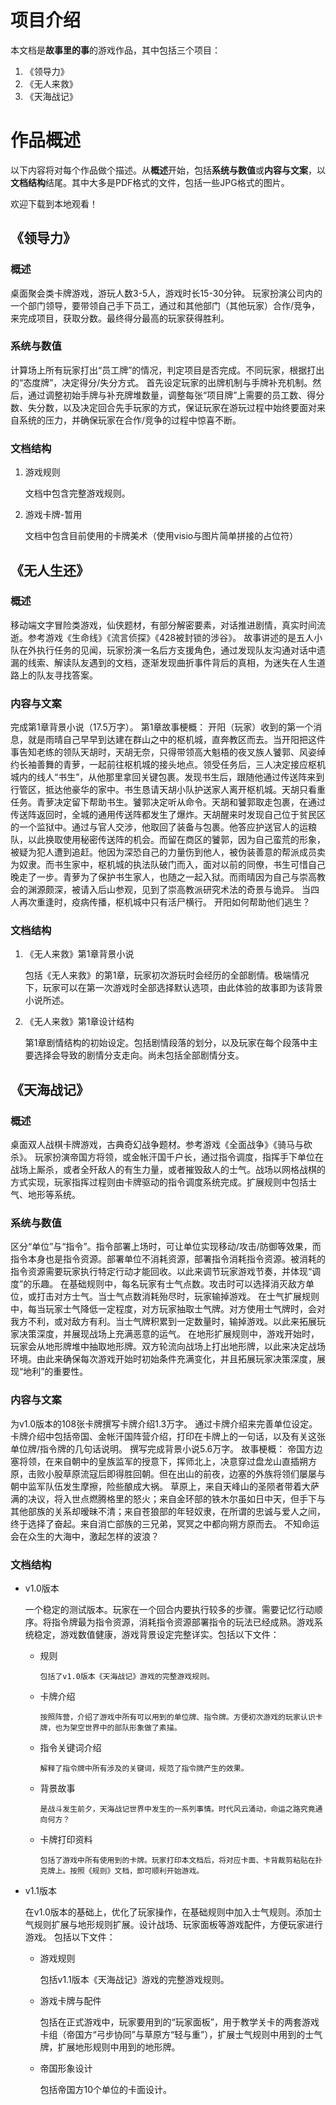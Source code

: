 # 项目介绍

本文档是**故事里的事**的游戏作品，其中包括三个项目：

1. 《领导力》
2. 《无人来救》
3. 《天海战记》


# 作品概述

以下内容将对每个作品做个描述。从**概述**开始，包括**系统与数值**或**内容与文案**，以**文档结构**结尾。其中大多是PDF格式的文件，包括一些JPG格式的图片。

欢迎下载到本地观看！

## 《领导力》

### 概述

桌面聚会类卡牌游戏，游玩人数3-5人，游戏时长15-30分钟。
玩家扮演公司内的一个部门领导，要带领自己手下员工，通过和其他部门（其他玩家）合作/竞争，来完成项目，获取分数。最终得分最高的玩家获得胜利。

### 系统与数值

计算场上所有玩家打出“员工牌”的情况，判定项目是否完成。不同玩家，根据打出的“态度牌”，决定得分/失分方式。
首先设定玩家的出牌机制与手牌补充机制。然后，通过调整初始手牌与补充牌堆数量，调整每张“项目牌”上需要的员工数、得分数、失分数，以及决定回合先手玩家的方式，保证玩家在游玩过程中始终要面对来自系统的压力，并确保玩家在合作/竞争的过程中惊喜不断。

### 文档结构

1. 游戏规则

    文档中包含完整游戏规则。

1. 游戏卡牌-暂用
  
    文档中包含目前使用的卡牌美术（使用visio与图片简单拼接的占位符）

## 《无人生还》

### 概述

移动端文字冒险类游戏，仙侠题材，有部分解密要素，对话推进剧情，真实时间流逝。参考游戏《生命线》《流言侦探》《428被封锁的涉谷》。
故事讲述的是五人小队在外执行任务的见闻，玩家扮演一名后方支援角色，通过发现队友沟通对话中遗漏的线索、解读队友遇到的文档，逐渐发现曲折事件背后的真相，为迷失在人生道路上的队友寻找答案。


### 内容与文案

完成第1章背景小说（17.5万字）。
第1章故事梗概：
开阳（玩家）收到的第一个消息，就是雨晴自己早早到达建在群山之中的枢机城，直奔教区而去。当开阳把这件事告知老练的领队天胡时，天胡无奈，只得带领高大魁梧的夜叉族人饕郭、风姿绰约长袖善舞的青萝，一起前往枢机城的接头地点。领受任务后，三人决定接应枢机城内的线人“书生”，从他那里拿回关键包裹。发现书生后，跟随他通过传送阵来到行管区，抵达他豪华的家中。书生恳请天胡小队护送家人离开枢机城。天胡只看重任务。青萝决定留下帮助书生。饕郭决定听从命令。天胡和饕郭取走包裹，在通过传送阵返回时，全城的通用传送阵都发生了爆炸。天胡醒来时发现自己位于贫民区的一个监狱中。通过与官人交涉，他取回了装备与包裹。他答应护送官人的运粮队，以此换取使用秘密传送阵的机会。而留在商区的饕郭，因为自己蛮荒的形象，被疑为犯人遭到追赶。他因为深恐自己的力量伤到他人，被伪装善意的帮派成员卖为奴隶。而书生家中，枢机城的执法队破门而入，面对以前的同僚，书生可惜自己晚走了一步。青萝为了保护书生家人，也随之一起入狱。而雨晴因为自己与崇高教会的渊源颇深，被请入后山参观，见到了崇高教派研究术法的奇景与诡异。
当四人再次重逢时，疫病传播，枢机城中只有活尸横行。
开阳如何帮助他们逃生？

### 文档结构

1. 《无人来救》第1章背景小说

	包括《无人来救》的第1章，玩家初次游玩时会经历的全部剧情。极端情况下，玩家可以在第一次游戏时全部选择默认选项，由此体验的故事即为该背景小说所述。

1. 《无人来救》第1章设计结构

	第1章剧情结构的初始设定。包括剧情段落的划分，以及玩家在每个段落中主要选择会导致的剧情分支走向。尚未包括全部剧情分支。

## 《天海战记》

### 概述

桌面双人战棋卡牌游戏，古典奇幻战争题材。参考游戏《全面战争》《骑马与砍杀》。
玩家扮演帝国方将领，或金帐汗国千户长，通过指令调度，指挥手下单位在战场上厮杀，或者全歼敌人的有生力量，或者摧毁敌人的士气。战场以网格战棋的方式实现，玩家指挥过程则由卡牌驱动的指令调度系统完成。扩展规则中包括士气、地形等系统。


### 系统与数值

区分“单位”与“指令”。指令部署上场时，可让单位实现移动/攻击/防御等效果，而指令本身也是指令资源。部署单位不消耗资源，部署指令消耗指令资源。被消耗的指令资源需要玩家执行特定行动才能回收。以此来调节玩家游戏节奏，并体现“调度”的乐趣。
在基础规则中，每名玩家有士气点数。攻击时可以选择消灭敌方单位，或打击对方士气。当士气点数消耗殆尽时，玩家输掉游戏。
在士气扩展规则中，每当玩家士气降低一定程度，对方玩家抽取士气牌。对方使用士气牌时，会对我方不利，或对敌方有利。当士气牌积累到一定数量时，输掉游戏。以此来拓展玩家决策深度，并展现战场上充满恶意的运气。
在地形扩展规则中，游戏开始时，玩家会从地形牌堆中抽取地形牌。双方轮流向战场上打出地形牌，以此来决定战场环境。由此来确保每次游戏开始时初始条件充满变化，并且拓展玩家决策深度，展现“地利”的重要性。

### 内容与文案

为v1.0版本的108张卡牌撰写卡牌介绍1.3万字。
通过卡牌介绍来完善单位设定。卡牌介绍中包括帝国、金帐汗国阵营介绍，打印在卡牌上的一句话，以及有关这张单位牌/指令牌的几句话说明。
撰写完成背景小说5.6万字。
故事梗概：
帝国方边塞将领，在来自朝中的皇族监军的授意下，挥师北上，决意穿过盘龙山直插朔方原，击败小股草原流寇后即得胜回朝。但在出山的前夜，边塞的外族将领们屡屡与朝中监军队伍发生摩擦，险些酿成大祸。
草原上，来自天峰山的圣陨者带着大萨满的决议，将入世点燃腾格里的怒火；来自金环部的铁木尔虽如日中天，但手下与其他部族的关系却暧昧不清；来自苍狼部的年轻奴隶，在所谓的忠诚与爱人之间，终于选择了奋起。来自消亡部族的三兄弟，冥冥之中都向朔方原而去。
不知命运会在众生的大海中，激起怎样的波浪？

### 文档结构

+ v1.0版本

  	一个稳定的测试版本。玩家在一个回合内要执行较多的步骤。需要记忆行动顺序。将指令牌最为指令资源，消耗指令资源部署指令的玩法已经成熟。游戏系统稳定，游戏数值健康，游戏背景设定完整详实。包括以下文件：

  + 规则
  
        包括了v1.0版本《天海战记》游戏的完整游戏规则。

  + 卡牌介绍
  
    	按照阵营，介绍了游戏中所有可以用到的单位牌、指令牌。方便初次游戏的玩家认识卡牌，也为架空世界中的部队形象做了素描。

  + 指令关键词介绍
  
    	解释了指令牌中所有涉及的关键词，规范了指令牌产生的效果。

  + 背景故事
  
    	是战斗发生前夕，天海战记世界中发生的一系列事情。时代风云涌动，命运之路究竟通向何方？

  + 卡牌打印资料
  
    	包括了游戏中所有使用到的卡牌。玩家打印本文档后，将对应卡面、卡背裁剪粘贴在扑克牌上。按照《规则》文档，即可顺利开始游戏。

+ v1.1版本

  在v1.0版本的基础上，优化了玩家操作，在基础规则中加入士气规则。添加士气规则扩展与地形规则扩展。设计战场、玩家面板等游戏配件，方便玩家进行游戏。
  包括以下文件：

  + 游戏规则
  
    包括v1.1版本《天海战记》游戏的完整游戏规则。

  + 游戏卡牌与配件
  
    包括在正式游戏中，玩家要用到的“玩家面板”，用于教学关卡的两套游戏卡组（帝国方“弓步协同”与草原方“轻与重”），扩展士气规则中用到的士气牌，扩展地形规则中用到的地形牌。

  + 帝国形象设计

    包括帝国方10个单位的卡面设计。



  




